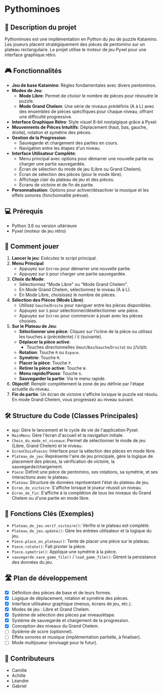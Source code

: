 # Pythominoes

## 📝 Description du projet

Pythominoes est une implémentation en Python du jeu de puzzle Katamino. Les joueurs placent stratégiquement des pièces de pentomino sur un plateau rectangulaire. Le projet utilise le moteur de jeu Pyxel pour une interface graphique rétro.

## 🎮 Fonctionnalités

* **Jeu de base Katamino**: Règles fondamentales avec divers pentominos.
* **Modes de Jeu**:
  * **Mode Libre**: Permet de choisir le nombre de pièces pour résoudre le puzzle.
  * **Mode Grand Chelem**: Une série de niveaux prédéfinis (A à L) avec des ensembles de pièces spécifiques pour chaque niveau, offrant une difficulté progressive.
* **Interface Graphique Rétro**: Style visuel 8-bit nostalgique grâce à Pyxel.
* **Mouvements de Pièces Intuitifs**: Déplacement (haut, bas, gauche, droite), rotation et symétrie des pièces.
* **Gestion de la Progression**:
  * Sauvegarde et chargement des parties en cours.
  * Navigation entre les étapes d'un niveau.
* **Interface Utilisateur Complète**:
  * Menu principal avec options pour démarrer une nouvelle partie ou charger une partie sauvegardée.
  * Écran de sélection du mode de jeu (Libre ou Grand Chelem).
  * Écran de sélection des pièces (pour le mode libre).
  * Affichage clair du plateau de jeu et des pièces.
  * Écrans de victoire et de fin de partie.
* **Personnalisation**: Options pour activer/désactiver la musique et les effets sonores (fonctionnalité prévue).

## 💻 Prérequis

* Python 3.6 ou version ultérieure
* Pyxel (moteur de jeu rétro)

## 🎲 Comment jouer

1. **Lancer le jeu**: Exécutez le script principal.
2. **Menu Principal**:
   * Appuyez sur `Entrée` pour démarrer une nouvelle partie.
   * Appuyez sur `D` pour charger une partie sauvegardée.
3. **Choix du Mode**:
   * Sélectionnez "Mode Libre" ou "Mode Grand Chelem".
   * En Mode Grand Chelem, sélectionnez le niveau (A à L).
   * En Mode Libre, choisissez le nombre de pièces.
4. **Sélection des Pièces (Mode Libre)**:
   * Utilisez `Gauche`/`Droite` pour naviguer entre les pièces disponibles.
   * Appuyez sur `S` pour sélectionner/désélectionner une pièce.
   * Appuyez sur `Entrée` pour commencer à jouer avec les pièces choisies.
5. **Sur le Plateau de Jeu**:
   * **Sélectionner une pièce**: Cliquez sur l'icône de la pièce ou utilisez les touches `A` (précédente) / `E` (suivante).
   * **Déplacer la pièce active**:
     * Touches directionnelles (`Haut`/`Bas`/`Gauche`/`Droite`) ou `Z`/`S`/`Q`/`D`.
   * **Rotation**: Touche `R` ou `Espace`.
   * **Symétrie**: Touche `M`.
   * **Placer la pièce**: Touche `P`.
   * **Retirer la pièce active**: Touche `W`.
   * **Menu rapide/Pause**: Touche `G`.
   * **Sauvegarder la partie**: Via le menu rapide.
6. **Objectif**: Remplir complètement la zone de jeu définie par l'étape actuelle du niveau.
7. **Fin de partie**: Un écran de victoire s'affiche lorsque le puzzle est résolu. En mode Grand Chelem, vous progressez au niveau suivant.

## 🛠️ Structure du Code (Classes Principales)

* `App`: Gère le lancement et le cycle de vie de l'application Pyxel.
* `MainMenu`: Gère l'écran d'accueil et la navigation initiale.
* `Choix_du_mode_et_niveaux`: Permet de sélectionner le mode de jeu (Libre, Grand Chelem) et le niveau.
* `EcranChoixPieces`: Interface pour la sélection des pièces en mode libre.
* `Plateau_de_jeu`: Représente l'aire de jeu principale, gère la logique de placement des pièces, la vérification de victoire, la sauvegarde/chargement.
* `Piece`: Définit une pièce de pentomino, ses rotations, sa symétrie, et ses interactions avec le plateau.
* `Plateau`: Structure de données représentant l'état du plateau de jeu.
* `Ecran_de_victoire`: S'affiche lorsque le joueur réussit un niveau.
* `Ecran_de_fin`: S'affiche à la complétion de tous les niveaux du Grand Chelem ou d'une partie en mode libre.

## 🧩 Fonctions Clés (Exemples)

* `Plateau_de_jeu.verif_victoire()`: Vérifie si le plateau est complété.
* `Plateau_de_jeu.update()`: Gère les entrées utilisateur et la logique du jeu.
* `Piece.place_on_plateau()`: Tente de placer une pièce sur le plateau.
* `Piece.rotate()`: Fait pivoter la pièce.
* `Piece.symetrie()`: Applique une symétrie à la pièce.
* `sauvegarde.save_game_file()` / `load_game_file()`: Gèrent la persistance des données du jeu.

## 🛣️ Plan de développement

* [X] Définition des pièces de base et de leurs formes.
* [X] Logique de déplacement, rotation et symétrie des pièces.
* [X] Interface utilisateur graphique (menus, écrans de jeu, etc.).
* [X] Modes de jeu : Libre et Grand Chelem.
* [X] Système de sélection des pièces par niveau/étape.
* [X] Système de sauvegarde et chargement de la progression.
* [X] Conception des niveaux du Grand Chelem.
* [ ] Système de score (optionnel).
* [ ] Effets sonores et musique (implémentation partielle, à finaliser).
* [ ] Mode multijoueur (envisagé pour le futur).

## 👥 Contributeurs

* Camille
* Achille
* Léandre
* Gabriel
